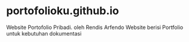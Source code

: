 # portofolioku.github.io
Website Portofolio Pribadi. oleh Rendis Arfendo
Website berisi Portfolio untuk kebutuhan dokumentasi
